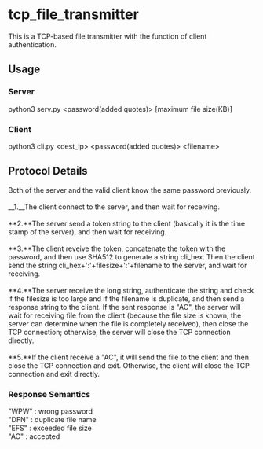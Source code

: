 # tcp_file_transmitter
This is a TCP-based file transmitter with the function of client authentication.<br>
## Usage
### Server
python3 serv.py \<password\(added quotes\)\> [maximum file size(KB)]
### Client
python3 cli.py \<dest_ip\> \<password\(added quotes\)\> \<filename\>
## Protocol Details
Both of the server and the valid client know the same password previously.<br><br>
__1.__The client connect to the server, and then wait for receiving.<br><br>
**2.**The server send a token string to the client (basically it is the time stamp of the server), and then wait for receiving.<br><br>
**3.**The client reveive the token, concatenate the token with the password, and then use SHA512 to generate a string cli_hex. Then the client send the string cli_hex+':'+filesize+':'+filename to the server, and wait for receiving.<br><br>
**4.**The server receive the long string, authenticate the string and check if the filesize is too large and if the filename is duplicate, and then send a response string to the client. If the sent response is "AC", the server will wait for receiving file from the client (because the file size is known, the server can determine when the file is completely received), then close the TCP connection; otherwise, the server will close the TCP connection directly.<br><br>
**5.**If the client receive a "AC", it will send the file to the client and then close the TCP connection and exit. Otherwise, the client will close the TCP connection and exit directly.
### Response Semantics
"WPW" : wrong password<br>
"DFN" : duplicate file name<br>
"EFS" : exceeded file size<br>
"AC" : accepted
